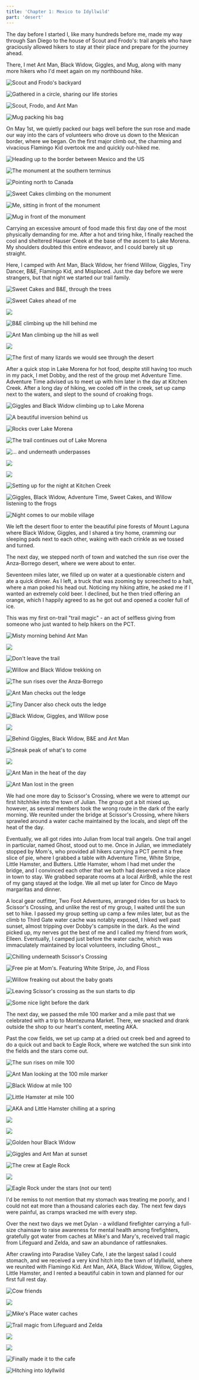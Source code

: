 ```yaml
---
title: 'Chapter 1: Mexico to Idyllwild'
part: 'desert'
---
```


<script lang="ts">
import Images from '$lib/components/Images.svelte';
</script>

The day before I started I, like many hundreds before me, made my way through San Diego to the house of Scout and
Frodo's: trail angels who have graciously allowed hikers to stay at their place and prepare for the journey ahead.

There, I met Ant Man, Black Widow, Giggles, and Mug, along with many more hikers who I'd meet again on my
northbound hike.

![Scout and Frodo's backyard](https://cdn.jeeveshikedthepct.com/images/f23ec8fe-c913-4ba5-ade3-37bfcec5db00.jpeg)

![Gathered in a circle, sharing our life stories](https://cdn.jeeveshikedthepct.com/images/a031ae75-0e70-476e-afb1-99e51c82cb00.jpeg)

![Scout, Frodo, and Ant Man](https://cdn.jeeveshikedthepct.com/images/3eadd0ae-587e-4461-424e-3b389a8c4700.jpeg)

![Mug packing his bag](https://cdn.jeeveshikedthepct.com/images/38bccd3d-db6d-4820-ce9f-6b07a4d04b00.jpeg)

On May 1st, we quietly packed our bags well before the sun rose and made our way into the cars of volunteers who drove
us down to the Mexican border, where we began. On the first major climb out, the charming and vivacious Flamingo Kid
overtook me and quickly out-hiked me.

![Heading up to the border between Mexico and the US](https://cdn.jeeveshikedthepct.com/images/75710689-2654-4d0f-db9a-8e53ccd47700.jpeg)

![The monument at the southern terminus](https://cdn.jeeveshikedthepct.com/images/05a03bac-7d45-4a09-d91b-0e3d05bc0200.jpeg)

![Pointing north to Canada](https://cdn.jeeveshikedthepct.com/images/454cc833-8a25-4b1c-2ae9-1ee3d17ee800.jpeg)

![Sweet Cakes climbing on the monument](https://cdn.jeeveshikedthepct.com/images/c9c4790d-f821-4417-436f-af39c4cd7e00.jpeg)

![Me, sitting in front of the monument](https://cdn.jeeveshikedthepct.com/images/f1d53249-b779-4a91-ba0c-9447c93b0500.jpeg)

![Mug in front of the monument](https://cdn.jeeveshikedthepct.com/images/a16a7f93-ba6e-4e0b-dfba-cecfc74df900.jpeg)

Carrying an excessive amount of food made this first day one of the most physically demanding for me. After a hot and
tiring hike, I finally reached the cool and sheltered Hauser Creek at the base of the ascent to Lake Morena. My
shoulders doubted this entire endeavor, and I could barely sit up straight.

Here, I camped with Ant Man, Black Widow, her friend Willow, Giggles, Tiny Dancer, B&E, Flamingo Kid, and Misplaced.
Just the day before we were strangers, but that night we started our trail family.

![Sweet Cakes and B&E, through the trees](https://cdn.jeeveshikedthepct.com/images/8c448d82-6d07-44b5-496c-6d03e0447c00.jpeg)

![Sweet Cakes ahead of me](https://cdn.jeeveshikedthepct.com/images/6d4acfb9-4f51-4f45-8198-d04231cde900.jpeg)

![](https://cdn.jeeveshikedthepct.com/images/4af6bb92-02cb-48ac-514f-60d813068c00.jpeg)

![B&E climbing up the hill behind me](https://cdn.jeeveshikedthepct.com/images/28827d5c-8757-4c8c-320b-334ddc592400.jpeg)

![Ant Man climbing up the hill as well](https://cdn.jeeveshikedthepct.com/images/6c8cd808-b39b-417a-5833-781d17a18700.jpeg)

![](https://cdn.jeeveshikedthepct.com/images/6b5cdab5-f2bc-4cbd-6ea6-0021997b1300.jpeg)

![The first of many lizards we would see through the desert](https://cdn.jeeveshikedthepct.com/images/981e1dc5-0161-45fe-4bcf-15b9493c5500.jpeg)

After a quick stop in Lake Morena for hot food, despite still having too much in my pack, I met Dobby, and the rest of
the group met Adventure Time. Adventure Time advised us to meet up with him later in the day at Kitchen Creek. After a
long day of hiking, we cooled off in the creek, set up camp next to the waters, and slept to the sound of croaking
frogs.

![Giggles and Black Widow climbing up to Lake Morena](https://cdn.jeeveshikedthepct.com/images/d18c7c31-11e1-45e4-a2cd-35122c29d200.jpeg)

![A beautiful inversion behind us](https://cdn.jeeveshikedthepct.com/images/8001031c-939b-4d89-57a8-e271acb34700.jpeg)

![Rocks over Lake Morena](https://cdn.jeeveshikedthepct.com/images/f633ed6e-8f15-4ccd-0c79-b1b7cef39e00.jpeg)

![The trail continues out of Lake Morena](https://cdn.jeeveshikedthepct.com/images/c941dd2d-8424-44c8-1c63-d282730da200.jpeg)

![... and underneath underpasses](https://cdn.jeeveshikedthepct.com/images/ea91391b-10ff-4e17-63dc-659de5c40000.jpeg)

![](https://cdn.jeeveshikedthepct.com/images/2122c67b-0030-48aa-9d2a-2ebba6f1a900.jpeg)

![](https://cdn.jeeveshikedthepct.com/images/18142576-ed0a-47b8-78c6-862298251500.jpeg)

![Setting up for the night at Kitchen Creek](https://cdn.jeeveshikedthepct.com/images/87574919-83e1-4fa8-37d1-bcc1e5e94100.jpeg)

![Giggles, Black Widow, Adventure Time, Sweet Cakes, and Willow listening to the frogs](https://cdn.jeeveshikedthepct.com/images/f745ddbb-317a-4d35-f0a3-2addea032b00.jpeg)

![Night comes to our mobile village](https://cdn.jeeveshikedthepct.com/images/a7fc6725-7106-4dea-a297-d600eac1ad00.jpeg)

We left the desert floor to enter the beautiful pine forests of Mount Laguna where Black Widow, Giggles, and I shared a
tiny home, cramming our sleeping pads next to each other, waking with each crinkle as we tossed and turned.

The next day, we stepped north of town and watched the sun rise over the Anza-Borrego desert, where we were about to
enter.

Seventeen miles later, we filled up on water at a questionable cistern and ate a quick dinner. As I left, a truck that
was zooming by screeched to a halt, where a man poked his head out. Noticing my hiking attire, he asked me if I wanted
an extremely cold beer. I declined, but he then tried offering an orange, which I happily agreed to as he got out and
opened a cooler full of ice.

This was my first on-trail "trail magic" - an act of selfless giving from someone who just wanted to help hikers on the
PCT.

![Misty morning behind Ant Man](https://cdn.jeeveshikedthepct.com/images/e9d47dd3-84c3-4f68-ff47-c50ad3759b00.jpeg)

![](https://cdn.jeeveshikedthepct.com/images/96466101-17cd-4255-78c0-1ac75312bd00.jpeg)

![Don't leave the trail](https://cdn.jeeveshikedthepct.com/images/64f3bcd5-0941-40d1-e165-5593cb5bba00.jpeg)

![Willow and Black Widow trekking on](https://cdn.jeeveshikedthepct.com/images/7cdaf5e9-1dfd-4c30-eef9-c1e576e07a00.jpeg)

![The sun rises over the Anza-Borrego](https://cdn.jeeveshikedthepct.com/images/6b9c0e93-c7b8-4f59-c14e-9551391b0a00.jpeg)

![Ant Man checks out the ledge](https://cdn.jeeveshikedthepct.com/images/69a04a09-956c-44ae-6ce2-d9f4ce3e8c00.jpeg)

![Tiny Dancer also check outs the ledge](https://cdn.jeeveshikedthepct.com/images/42e65fee-e34a-48bd-bc5a-12d2c5b89f00.jpeg)

![Black Widow, Giggles, and Willow pose](https://cdn.jeeveshikedthepct.com/images/9ee08772-fbeb-484b-facb-cbd42074e000.jpeg)

![](https://cdn.jeeveshikedthepct.com/images/68865cca-3636-45ad-1d74-7f84ad8f7800.jpeg)

![Behind Giggles, Black Widow, B&E and Ant Man](https://cdn.jeeveshikedthepct.com/images/83fa9a73-e96b-414b-3cda-f4d98b47c900.jpeg)

![Sneak peak of what's to come](https://cdn.jeeveshikedthepct.com/images/9fb5b544-e328-4637-742b-b8906d4acd00.jpeg)

![](https://cdn.jeeveshikedthepct.com/images/2aa271da-e502-463b-c19a-6fa190cc1900.jpeg)

![Ant Man in the heat of the day](https://cdn.jeeveshikedthepct.com/images/23ebe80a-e825-4b6f-1e70-f4d22c4f2900.jpeg)

![Ant Man lost in the green](https://cdn.jeeveshikedthepct.com/images/444b220a-c115-43f5-75f9-aa6a59691600.jpeg)

We had one more day to Scissor's Crossing, where we were to attempt our first hitchhike into the town of Julian. The
group got a bit mixed up, however, as several members took the wrong route in the dark of the early morning. We reunited
under the bridge at Scissor's Crossing, where hikers sprawled around a water cache maintained by the locals, and slept
off the heat of the day.

Eventually, we all got rides into Julian from local trail angels. One trail angel in particular, named Ghost, stood out
to me. Once in Julian, we immediately stopped by Mom's, who provided all hikers carrying a PCT permit a free slice of
pie, where I grabbed a table with Adventure Time, White Stripe, Little Hamster, and Butters. Little Hamster, whom I had
met under the bridge, and I convinced each other that we both had deserved a nice place in town to stay. We grabbed
separate rooms at a local AirBnB, while the rest of my gang stayed at the lodge. We all met up later for Cinco de Mayo
margaritas and dinner.

A local gear outfitter, Two Foot Adventures, arranged rides for us back to Scissor's Crossing, and unlike the rest of my
group, I waited until the sun set to hike. I passed my group setting up camp a few miles later, but as the climb to
Third Gate water cache was notably exposed, I hiked well past sunset, almost tripping over Dobby's campsite in the dark.
As the wind picked up, my nerves got the best of me and I called my friend from work, Elleen. Eventually, I camped just
before the water cache, which was immaculately maintained by local volunteers, including Ghost.\_

![Chilling underneath Scissor's Crossing](https://cdn.jeeveshikedthepct.com/images/46b70ae7-b6ad-455b-f8fd-2bc624c88f00.jpeg)

![Free pie at Mom's. Featuring White Stripe, Jo, and Floss](https://cdn.jeeveshikedthepct.com/images/01b4885a-fe36-4ab4-4331-9b907cd71700.jpeg)

![Willow freaking out about the baby goats](https://cdn.jeeveshikedthepct.com/images/a2cccd1c-667c-4ccd-2473-e8c26fbb8600.jpeg)

![Leaving Scissor's crossing as the sun starts to dip](https://cdn.jeeveshikedthepct.com/images/8ddac9d2-bccb-475e-8521-3edc46fb6200.jpeg)

![Some nice light before the dark](https://cdn.jeeveshikedthepct.com/images/d73f4e37-deae-4594-58a1-95cd39620400.jpeg)

The next day, we passed the mile 100 marker and a mile past that we celebrated with a trip to Montezuma Market. There,
we
snacked and drank outside the shop to our heart's content, meeting AKA.

Past the cow fields, we set up camp at a dried out creek bed and agreed to do a quick out and back to Eagle Rock, where
we watched the sun sink into the fields and the stars come out.

![The sun rises on mile 100](https://cdn.jeeveshikedthepct.com/images/365e6730-ef28-45a0-06f7-ef6fbb4f4100.jpeg)

![Ant Man looking at the 100 mile marker](https://cdn.jeeveshikedthepct.com/images/9d784235-f026-41df-9bd3-293253a9d200.jpeg)

![Black Widow at mile 100](https://cdn.jeeveshikedthepct.com/images/dba9594d-da4b-4097-de46-e8e2a59a5d00.jpeg)

![Little Hamster at mile 100](https://cdn.jeeveshikedthepct.com/images/b974dcd6-7362-4700-25fa-93b9d30c0f00.jpeg)

![AKA and Little Hamster chilling at a spring](https://cdn.jeeveshikedthepct.com/images/99d64822-5bc8-4087-fd88-b038ff300b00.jpeg)

![](https://cdn.jeeveshikedthepct.com/images/46b77943-da59-4d7e-7bad-b8fe919a6c00.jpeg)

![](https://cdn.jeeveshikedthepct.com/images/1f8e6141-f442-46fc-8f77-9341d2e09e00.jpeg)

![Golden hour Black Widow](https://cdn.jeeveshikedthepct.com/images/abe14750-55b1-4684-fcb6-bbffdde7aa00.jpeg)

![Giggles and Ant Man at sunset](https://cdn.jeeveshikedthepct.com/images/10f36b5b-daea-4e47-49d5-7837de844100.jpeg)

![The crew at Eagle Rock](https://cdn.jeeveshikedthepct.com/images/9e06ce9a-ee5f-47b5-542b-d73de10fb100.jpeg)

![](https://cdn.jeeveshikedthepct.com/images/77be58f1-4991-4446-8c65-cfb25a3d8900.jpeg)

![Eagle Rock under the stars (not our tent)](https://cdn.jeeveshikedthepct.com/images/993c133a-5d65-409f-a9f5-ea48405afb00.jpeg)

I'd be remiss to not mention that my stomach was treating me poorly, and I could not eat more than a thousand calories
each day. The next few days were painful, as cramps wracked me with every step.

Over the next two days we met Dylan - a wildland firefighter carrying a full-size chainsaw to raise awareness for mental
health among firefighters, gratefully got water from caches at Mike's and Mary's, received trail magic from Lifeguard
and Zelda, and saw an abundance of rattlesnakes.

After crawling into Paradise Valley Cafe, I ate the largest salad I could stomach, and we received a very kind hitch
into the town of Idyllwild, where we reunited with Flamingo Kid. Ant Man, AKA, Black Widow, Willow, Giggles, Little
Hamster, and I rented a beautiful cabin in town and planned for our first full rest day.

![Cow friends](https://cdn.jeeveshikedthepct.com/images/83220578-cd66-4966-f333-8ecbb9749500.jpeg)

![](https://cdn.jeeveshikedthepct.com/images/c3ad2a25-2759-4492-5350-95500632fc00.jpeg)

![Mike's Place water caches](https://cdn.jeeveshikedthepct.com/images/12eaea8f-0640-4976-a644-505bbef5d500.jpeg)

![Trail magic from Lifeguard and Zelda](https://cdn.jeeveshikedthepct.com/images/6a2b0f84-c9c7-494a-ef4b-0cefdd60d400.jpeg)

![](https://cdn.jeeveshikedthepct.com/images/005d055f-5ced-4c61-751c-562f28345600.jpeg)

![](https://cdn.jeeveshikedthepct.com/images/ebd8713e-ec0f-45f6-a352-a77934e9be00.jpeg)

![Finally made it to the cafe](https://cdn.jeeveshikedthepct.com/images/c4237b18-6468-4946-0b8c-cc7640de1100.jpeg)

![Hitching into Idyllwild](https://cdn.jeeveshikedthepct.com/images/0c892eed-de36-433e-1c76-45cb01c54b00.jpeg)
